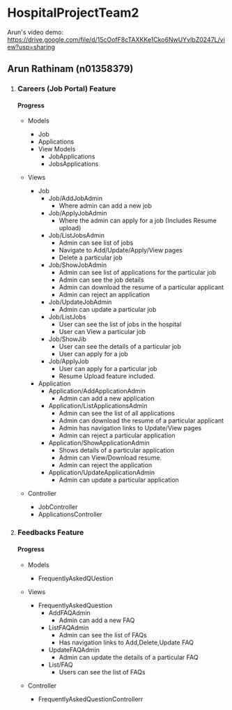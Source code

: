 # HospitalProjectTeam2

Arun's video demo: https://drive.google.com/file/d/15cOofF8cTAXKKe1Cko6NwUYvIbZ0247L/view?usp=sharing

## Arun Rathinam (n01358379)
1. ### Careers (Job Portal) Feature 
    #### Progress
      - Models
        - Job
        - Applications
        - View Models
          - JobApplications
          - JobsApplications
          
      - Views
        - Job
            - Job/AddJobAdmin
              - Where admin can add a new job
            - Job/ApplyJobAdmin
              - Where the admin can apply for a job (Includes Resume upload)
            - Job/ListJobsAdmin
              - Admin can see list of jobs
              - Navigate to Add/Update/Apply/View pages
              - Delete a particular job
            - Job/ShowJobAdmin 
              - Admin can see list of applications for the particular job
              - Admin can see the job details
              - Admin can download the resume of a particular applicant
              - Admin can reject an application
            - Job/UpdateJobAdmin
              - Admin can update a particular job
            - Job/ListJobs
              - User can see the list of jobs in the hospital
              - User can View a particular job
            - Job/ShowJib
              - User can see the details of a particular job
              - User can apply for a job
            - Job/ApplyJob
              - User can apply for a particular job
              - Resume Upload feature included. 
        - Application
            - Application/AddApplicationAdmin
              - Admin can add a new application
            - Application/ListApplicationsAdmin
              - Admin can see the list of all applications
              - Admin can download the resume of a particular applicant
              - Admin has navigation links to Update/View pages
              - Admin can reject a particular application
            - Application/ShowApplicationAdmin
              - Shows details of a particular application
              - Admin can View/Download resume. 
              - Admin can reject the application
            - Application/UpdateApplicationAdmin
              - Admin can update a particular application
        
          
      - Controller
        - JobController
        - ApplicationsController
2. ### Feedbacks Feature
    #### Progress
      - Models
        - FrequentlyAskedQUestion
      
      - Views
        - FrequentlyAskedQuestion
          - AddFAQAdmin
            - Admin can add a new FAQ
          - ListFAQAdmin
            - Admin can see the list of FAQs
            - Has navigation links to Add,Delete,Update FAQ
          - UpdateFAQAdmin
            - Admin can update the details of a particular FAQ
          - List/FAQ 
            - Users can see the list of FAQs
            
      - Controller
        - FrequentlyAskedQuestionControllerr
        
     
        
